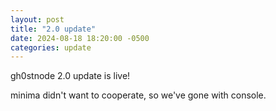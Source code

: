 ```yaml
---
layout: post
title: "2.0 update"
date: 2024-08-18 18:20:00 -0500
categories: update
---
```


gh0stnode 2.0 update is live! 

minima didn't want to cooperate, so we've gone with console. 